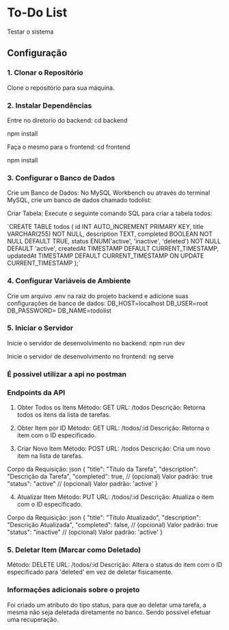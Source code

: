 # To-Do List

Testar o sistema

## Configuração

### 1. Clonar o Repositório

Clone o repositório para sua máquina.

### 2. Instalar Dependências

Entre no diretorio do backend: cd backend

npm install

Faça o mesmo para o frontend: cd frontend

npm install


### 3. Configurar o Banco de Dados

Crie um Banco de Dados: No MySQL Workbench ou através do terminal MySQL, crie um banco de dados chamado todolist:

Criar Tabela: Execute o seguinte comando SQL para criar a tabela todos:

´CREATE TABLE todos (
  id INT AUTO_INCREMENT PRIMARY KEY,
  title VARCHAR(255) NOT NULL,
  description TEXT,
  completed BOOLEAN NOT NULL DEFAULT TRUE,
  status ENUM('active', 'inactive', 'deleted') NOT NULL DEFAULT 'active',
  createdAt TIMESTAMP DEFAULT CURRENT_TIMESTAMP,
  updatedAt TIMESTAMP DEFAULT CURRENT_TIMESTAMP ON UPDATE CURRENT_TIMESTAMP
);´


### 4. Configurar Variáveis de Ambiente
Crie um arquivo .env na raiz do projeto backend e adicione suas configurações de banco de dados:
DB_HOST=localhost
DB_USER=root
DB_PASSWORD=
DB_NAME=todolist

### 5. Iniciar o Servidor
Inicie o servidor de desenvolvimento no backend:
npm run dev

Inicie o servidor de desenvolvimento no frontend:
ng serve


### É possivel utilizar a api no postman


### Endpoints da API
1. Obter Todos os Itens
Método: GET
URL: /todos
Descrição: Retorna todos os itens da lista de tarefas.

2. Obter Item por ID
Método: GET
URL: /todos/:id
Descrição: Retorna o item com o ID especificado.

3. Criar Novo Item
Método: POST
URL: /todos
Descrição: Cria um novo item na lista de tarefas.

Corpo da Requisição:
json
{
  "title": "Título da Tarefa",
  "description": "Descrição da Tarefa",
  "completed": true,      // (opcional) Valor padrão: true
  "status": "active"      // (opcional) Valor padrão: 'active'
}


4. Atualizar Item
Método: PUT
URL: /todos/:id
Descrição: Atualiza o item com o ID especificado.

Corpo da Requisição:
json
{
  "title": "Título Atualizado",
  "description": "Descrição Atualizada",
  "completed": false,     // (opcional) Valor padrão: true
  "status": "inactive"    // (opcional) Valor padrão: 'active'
}

### 5. Deletar Item (Marcar como Deletado)

Método: DELETE
URL: /todos/:id
Descrição: Altera o status do item com o ID especificado para 'deleted' em vez de deletar fisicamente.



### Informações adicionais sobre o projeto

Foi criado um atributo do tipo status, para que ao deletar uma tarefa, a mesma não seja deletada diretamente no banco. Sendo possível efetuar uma recuperação.
